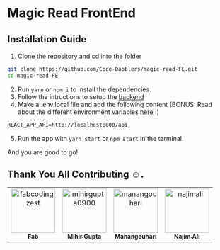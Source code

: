 # Magic Read FrontEnd

## Installation Guide

1. Clone the repository and cd into the folder

```bash
git clone https://github.com/Code-Dabblers/magic-read-FE.git
cd magic-read-FE
```

2. Run `yarn` or `npm i` to install the dependencies.
3. Follow the intructions to setup the [backend](https://github.com/Code-Dabblers/MagicReads_BE/blob/main/README.md#getting-started)
4. Make a .env.local file and add the following content (BONUS: Read about the different environment variables [here](https://create-react-app.dev/docs/adding-custom-environment-variables/) :)

```txt
REACT_APP_API=http://localhost:800/api
```

5. Run the app with `yarn start` or `npm start` in the terminal.

And you are good to go!

## Thank You All Contributing :relaxed:.

<!-- readme: contributors -start -->
<table>
<tr>
    <td align="center">
        <a href="https://github.com/fabcodingzest">
            <img src="https://avatars1.githubusercontent.com/u/48706652?v=4" width="100;" alt="fabcodingzest"/>
            <br />
            <sub><b>Fab</b></sub>
        </a>
    </td>
    <td align="center">
        <a href="https://github.com/mihirgupta0900">
            <img src="https://avatars0.githubusercontent.com/u/37367148?v=4" width="100;" alt="mihirgupta0900"/>
            <br />
            <sub><b>Mihir Gupta</b></sub>
        </a>
    </td>
    <td align="center">
        <a href="https://github.com/manangouhari">
            <img src="https://avatars3.githubusercontent.com/u/31039184?v=4" width="100;" alt="manangouhari"/>
            <br />
            <sub><b>Manangouhari</b></sub>
        </a>
    </td>
    <td align="center">
        <a href="https://github.com/najimali">
            <img src="https://avatars2.githubusercontent.com/u/40513845?v=4" width="100;" alt="najimali"/>
            <br />
            <sub><b>Najim Ali</b></sub>
        </a>
    </td></tr>
</table>
<!-- readme: contributors -end -->
